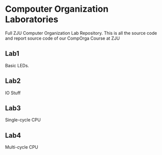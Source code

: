 # Compouter Organization Laboratories

Full ZJU Computer Organization Lab Repository.
This is all the source code and report source code of our CompOrga Course at ZJU

## Lab1

Basic LEDs.

## Lab2

IO Stuff

## Lab3

Single-cycle CPU

## Lab4

Multi-cycle CPU
